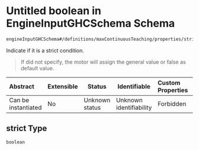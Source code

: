 # Untitled boolean in EngineInputGHCSchema Schema

```txt
engineInputGHCSchema#/definitions/maxContinuousTeaching/properties/strict
```

Indicate if it is a strict condition.


> If did not specify, the motor will assign the general value or false as default value.
>

| Abstract            | Extensible | Status         | Identifiable            | Custom Properties | Additional Properties | Access Restrictions | Defined In                                                         |
| :------------------ | ---------- | -------------- | ----------------------- | :---------------- | --------------------- | ------------------- | ------------------------------------------------------------------ |
| Can be instantiated | No         | Unknown status | Unknown identifiability | Forbidden         | Allowed               | none                | [ghc.schema.json\*](../out/ghc.schema.json "open original schema") |

## strict Type

`boolean`
